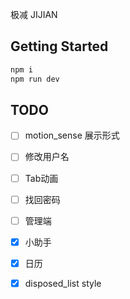 极减 JIJIAN

## Getting Started

```bash
npm i
npm run dev
```

## TODO
- [ ] motion_sense 展示形式
- [ ] 修改用户名
- [ ] Tab动画
- [ ] 找回密码
- [ ] 管理端
- [x] 小助手
- [x] 日历
- [x] disposed_list style

